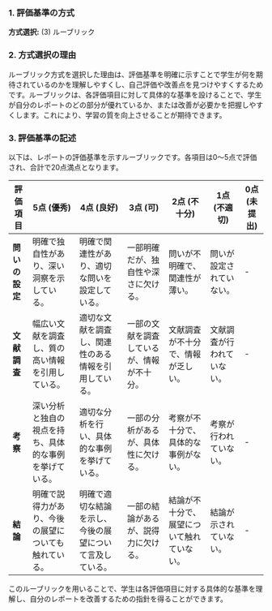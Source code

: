 ### 1. 評価基準の方式
**方式選択:** (3) ルーブリック

### 2. 方式選択の理由
ルーブリック方式を選択した理由は、評価基準を明確に示すことで学生が何を期待されているのかを理解しやすくし、自己評価や改善点を見つけやすくするためです。ルーブリックは、各評価項目に対して具体的な基準を設けることで、学生が自分のレポートのどの部分が優れているか、または改善が必要かを把握しやすくします。これにより、学習の質を向上させることが期待できます。

### 3. 評価基準の記述
以下は、レポートの評価基準を示すルーブリックです。各項目は0〜5点で評価され、合計で20点満点となります。

| 評価項目               | 5点 (優秀)                                   | 4点 (良好)                                   | 3点 (可)                                     | 2点 (不十分)                                 | 1点 (不適切)                                 | 0点 (未提出) |
|------------------------|----------------------------------------------|----------------------------------------------|----------------------------------------------|----------------------------------------------|----------------------------------------------|--------------|
| **問いの設定**        | 明確で独自性があり、深い洞察を示している。 | 明確で関連性があり、適切な問いを設定している。 | 一部明確だが、独自性や深さに欠ける。     | 問いが不明確で、関連性が薄い。             | 問いが設定されていない。                     | -            |
| **文献調査**          | 幅広い文献を調査し、質の高い情報を引用している。 | 適切な文献を調査し、関連性のある情報を引用している。 | 一部の文献を調査しているが、情報が不十分。 | 文献調査が不十分で、情報が乏しい。         | 文献調査が行われていない。                   | -            |
| **考察**              | 深い分析と独自の視点を持ち、具体的な事例を挙げている。 | 適切な分析を行い、具体的な事例を挙げている。 | 一部の分析があるが、具体性に欠ける。     | 考察が不十分で、具体的な事例がない。       | 考察が行われていない。                       | -            |
| **結論**              | 明確で説得力があり、今後の展望についても触れている。 | 明確で適切な結論を示し、今後の展望について言及している。 | 一部の結論があるが、説得力に欠ける。     | 結論が不十分で、展望について触れていない。 | 結論が示されていない。                       | -            |

このルーブリックを用いることで、学生は各評価項目に対する具体的な基準を理解し、自分のレポートを改善するための指針を得ることができます。